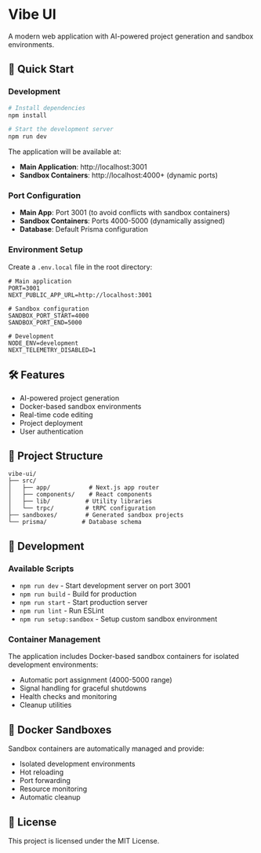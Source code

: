 # Vibe UI

A modern web application with AI-powered project generation and sandbox environments.

## 🚀 Quick Start

### Development

```bash
# Install dependencies
npm install

# Start the development server
npm run dev
```

The application will be available at:
- **Main Application**: http://localhost:3001
- **Sandbox Containers**: http://localhost:4000+ (dynamic ports)

### Port Configuration

- **Main App**: Port 3001 (to avoid conflicts with sandbox containers)
- **Sandbox Containers**: Ports 4000-5000 (dynamically assigned)
- **Database**: Default Prisma configuration

### Environment Setup

Create a `.env.local` file in the root directory:

```env
# Main application
PORT=3001
NEXT_PUBLIC_APP_URL=http://localhost:3001

# Sandbox configuration
SANDBOX_PORT_START=4000
SANDBOX_PORT_END=5000

# Development
NODE_ENV=development
NEXT_TELEMETRY_DISABLED=1
```

## 🛠️ Features

- AI-powered project generation
- Docker-based sandbox environments
- Real-time code editing
- Project deployment
- User authentication

## 📁 Project Structure

```
vibe-ui/
├── src/
│   ├── app/           # Next.js app router
│   ├── components/    # React components
│   ├── lib/          # Utility libraries
│   └── trpc/         # tRPC configuration
├── sandboxes/        # Generated sandbox projects
└── prisma/          # Database schema
```

## 🔧 Development

### Available Scripts

- `npm run dev` - Start development server on port 3001
- `npm run build` - Build for production
- `npm run start` - Start production server
- `npm run lint` - Run ESLint
- `npm run setup:sandbox` - Setup custom sandbox environment

### Container Management

The application includes Docker-based sandbox containers for isolated development environments:

- Automatic port assignment (4000-5000 range)
- Signal handling for graceful shutdowns
- Health checks and monitoring
- Cleanup utilities

## 🐳 Docker Sandboxes

Sandbox containers are automatically managed and provide:

- Isolated development environments
- Hot reloading
- Port forwarding
- Resource monitoring
- Automatic cleanup

## 📝 License

This project is licensed under the MIT License.

